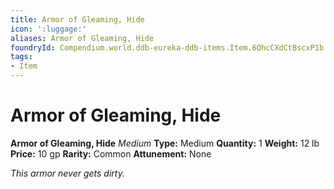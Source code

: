 ```yaml
---
title: Armor of Gleaming, Hide
icon: ':luggage:'
aliases: Armor of Gleaming, Hide
foundryId: Compendium.world.ddb-eureka-ddb-items.Item.6QhcCXdCtBscxP1b
tags:
- Item
---
```


# Armor of Gleaming, Hide

**Armor of Gleaming, Hide**
_Medium_
**Type:** Medium
**Quantity:** 1
**Weight:** 12 lb
**Price:** 10 gp
**Rarity:** Common
**Attunement:** None

*This armor never gets dirty.*